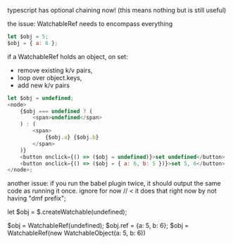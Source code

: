 typescript has optional chaining now! (this means nothing but is still useful)

the issue: WatchableRef needs to encompass everything

```js
let $obj = 5;
$obj = { a: 6 };
```

if a WatchableRef holds an object,
on set:

-   remove existing k/v pairs,
-   loop over object.keys,
-   add new k/v pairs

```js
let $obj = undefined;
<node>
    {$obj === undefined ? (
        <span>undefined</span>
    ) : (
        <span>
            {$obj.a} {$obj.b}
        </span>
    )}
    <button onclick={() => ($obj = undefined)}>set undefined</button>
    <button onclick={() => ($obj = { a: 6, b: 5 })}>set 5, 6</button>
</node>;
```

another issue: if you run the babel plugin twice, it should output the same code as running it once. ignore for now // < it does that right now by not having "dmf prefix";

let $obj = $.createWatchable(undefined);

$obj = WatchableRef(undefined);
$obj.ref = {a: 5, b: 6};
\$obj = WatchableRef(new WatchableObject(a: 5, b: 6))
